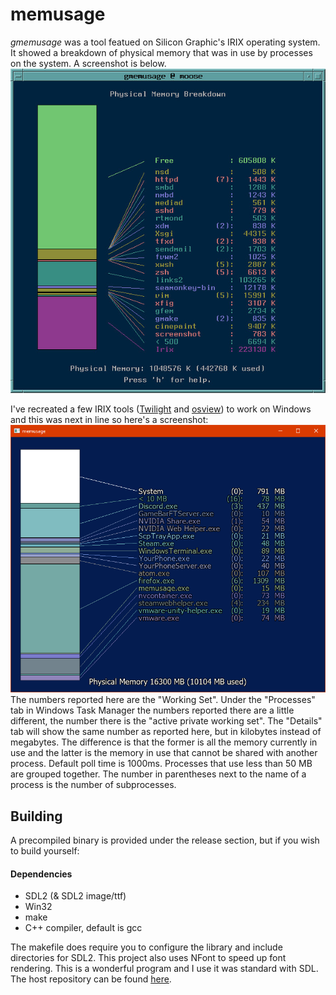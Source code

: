 # memusage

*gmemusage* was a tool featued on Silicon Graphic's IRIX operating system. It showed a breakdown of physical memory that was in use by processes on the system. A screenshot is below.
![Screenshot of gmemusage](screenshots/orig.jpg)
<br/>

I've recreated a few IRIX tools ([Twilight](https://github.com/bcaluneo/Twilight) and [osview](https://github.com/bcaluneo/osview)) to work on Windows and this was next in line so here's a screenshot:
![Screenshot of memusage](screenshots/prev.png)
<br/>
The numbers reported here are the "Working Set". Under the "Processes" tab in Windows Task Manager the numbers reported there are a little different, the number there is the "active private working set". The "Details" tab will show the same number as reported here, but in kilobytes instead of megabytes. The difference is that the former is all the memory currently in use and the latter is the memory in use that cannot be shared with another process. Default poll time is 1000ms. Processes that use less than 50 MB are grouped together. The number in parentheses next to the name of a process is the number of subprocesses.

## Building

A precompiled binary is provided under the release section, but if you wish to build yourself:

#### Dependencies
* SDL2 (& SDL2 image/ttf)
* Win32
* make
* C++ compiler, default is gcc

The makefile does require you to configure the library and include directories for SDL2. This project also uses NFont to speed up font rendering. This is a wonderful program and I use it was standard with SDL. The host repository can be found [here](https://github.com/grimfang4/nfont).
